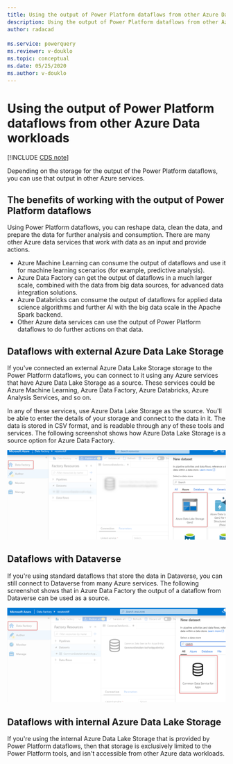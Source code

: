 ```yaml
---
title: Using the output of Power Platform dataflows from other Azure Data workloads
description: Using the output of Power Platform dataflows from other Azure Data workloads
author: radacad

ms.service: powerquery
ms.reviewer: v-douklo
ms.topic: conceptual
ms.date: 05/25/2020
ms.author: v-douklo
---
```


# Using the output of Power Platform dataflows from other Azure Data workloads

[!INCLUDE [CDS note](../includes/cc-data-platform-banner.md)]

Depending on the storage for the output of the Power Platform dataflows, you can use that output in other Azure services.

## The benefits of working with the output of Power Platform dataflows

Using Power Platform dataflows, you can reshape data, clean the data, and prepare the data for further analysis and consumption. There are many other Azure data services that work with data as an input and provide actions. 

- Azure Machine Learning can consume the output of dataflows and use it for machine learning scenarios (for example, predictive analysis).
- Azure Data Factory can get the output of dataflows in a much larger scale, combined with the data from big data sources, for advanced data integration solutions.
- Azure Databricks can consume the output of dataflows for applied data science algorithms and further AI with the big data scale in the Apache Spark backend.
- Other Azure data services can use the output of Power Platform dataflows to do further actions on that data.

## Dataflows with external Azure Data Lake Storage

If you've connected an external Azure Data Lake Storage storage to the Power Platform dataflows, you can connect to it using any Azure services that have Azure Data Lake Storage as a source. These services could be Azure Machine Learning, Azure Data Factory, Azure Databricks, Azure Analysis Services, and so on.

In any of these services, use Azure Data Lake Storage as the source. You'll be able to enter the details of your storage and connect to the data in it. The data is stored in CSV format, and is readable through any of these tools and services. The following screenshot shows how Azure Data Lake Storage is a source option for Azure Data Factory.

![Using the output of Power Platform dataflows in external ADLS gen 2](media/ADFSourcedFromADLSGen2.png)

## Dataflows with Dataverse

If you're using standard dataflows that store the data in Dataverse, you can still connect to Dataverse from many Azure services. The following screenshot shows that in Azure Data Factory the output of a dataflow from Dataverse can be used as a source.

![Using the output of Power Platform dataflows from Dataverse](media/ADFSourcedFromCDS.png)

## Dataflows with internal Azure Data Lake Storage

If you're using the internal Azure Data Lake Storage that is provided by Power Platform dataflows, then that storage is exclusively limited to the Power Platform tools, and isn't accessible from other Azure data workloads.



